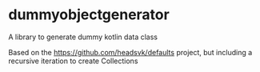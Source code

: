 # dummyobjectgenerator
A library to generate dummy kotlin data class


Based on the https://github.com/headsvk/defaults project, but including a recursive iteration to create Collections
